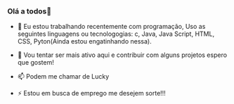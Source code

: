 ### Olá a todos👋

- 🔭 Eu estou trabalhando recentemente com programação, Uso as seguintes linguagens ou tecnologogias: 
c, Java, Java Script, HTML, CSS, Pyton(Ainda estou engatinhando nessa).

- 💬 Vou tentar ser mais ativo aqui e contribuir com alguns projetos espero que gostem! 
- 📫 Podem me chamar de Lucky
- ⚡ Estou em busca de emprego me desejem sorte!!!

